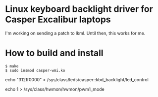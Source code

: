 # Linux keyboard backlight driver for Casper Excalibur laptops
I'm working on sending a patch to lkml. Until then, this works for me.

# How to build and install
```
$ make
$ sudo insmod casper-wmi.ko
```
echo "312ff0000" > /sys/class/leds/casper\:\:kbd_backlight/led_control

echo 1 > /sys/class/hwmon/hwmon/pwm1_mode
